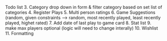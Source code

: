 Todo list
3. Category drop down in form & filter category based on set list of categories
4. Register Plays 
5. Multi person ratings 
6. Game Suggestions (random, given constraints --> random, most recently played, least recently played, highet rated)
7. Add date of last play to game card
8. Stat list
9. make max players optional (logic will need to change interally)
10. Wishlist
11. Formatting
